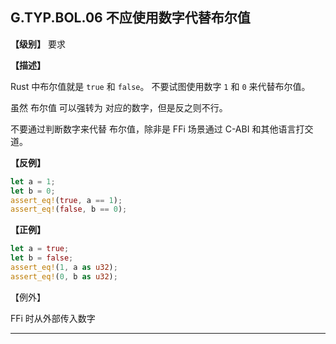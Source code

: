 ## G.TYP.BOL.06  不应使用数字代替布尔值

**【级别】** 要求

**【描述】**

Rust 中布尔值就是 `true`  和 `false`。 不要试图使用数字 `1` 和 `0` 来代替布尔值。

虽然 布尔值 可以强转为 对应的数字，但是反之则不行。

不要通过判断数字来代替 布尔值，除非是 FFi 场景通过 C-ABI 和其他语言打交道。

**【反例】**

```rust
let a = 1;
let b = 0;
assert_eq!(true, a == 1);  
assert_eq!(false, b == 0);
```

**【正例】**

```rust
let a = true;
let b = false;
assert_eq!(1, a as u32);
assert_eq!(0, b as u32);
```

【例外】

FFi 时从外部传入数字

---

